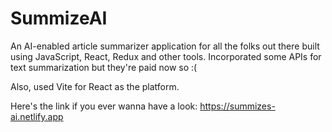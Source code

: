 # SummizeAI

An AI-enabled article summarizer application for all the folks out there built using JavaScript, React, Redux and other tools. Incorporated some APIs for text summarization but they're paid now so :(

Also, used Vite for React as the platform.

Here's the link if you ever wanna have a look: https://summizes-ai.netlify.app


